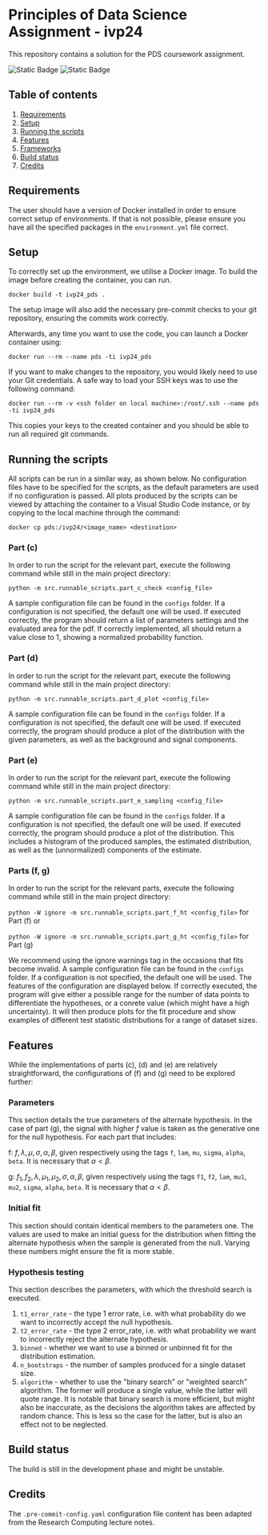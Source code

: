 # Principles of Data Science Assignment - ivp24

This repository contains a solution for the PDS coursework assignment.

![Static Badge](https://img.shields.io/badge/build-stable-green) ![Static Badge](https://img.shields.io/badge/logo-gitlab-blue?logo=gitlab)

## Table of contents
1. [Requirements](#requirements)
2. [Setup](#setup)
3. [Running the scripts](#running-the-scripts)
4. [Features](#features)
5. [Frameworks](#frameworks)
6. [Build status](#build-status)
7. [Credits](#credits)

## Requirements

The user should have a version of Docker installed in order to ensure correct setup of environments. If that is not possible, please ensure you have all the specified packages in the `environment.yml` file correct.

## Setup


To correctly set up the environment, we utilise a Docker image. To build the image before creating the container, you can run.

```docker build -t ivp24_pds .```

The setup image will also add the necessary pre-commit checks to your git repository, ensuring the commits work correctly.

Afterwards, any time you want to use the code, you can launch a Docker container using:

```docker run --rm --name pds -ti ivp24_pds```

If you want to make changes to the repository, you would likely need to use your Git credentials. A safe way to load your SSH keys was to use the following command:

```docker run --rm -v <ssh folder on local machine>:/root/.ssh --name pds -ti ivp24_pds```

This copies your keys to the created container and you should be able to run all required git commands.

## Running the scripts
All scripts can be run in a similar way, as shown below. No configuration files have to be specified for the scripts, as the default parameters are used if no configuration is passed. All plots produced by the scripts can be viewed by attaching the container to a Visual Studio Code instance, or by copying to the local machine through the command:

```docker cp pds:/ivp24/<image_name> <destination>```


### Part (c)

In order to run the script for the relevant part, execute the following command while still in the main project directory:

```python -m src.runnable_scripts.part_c_check <config_file>```

A sample configuration file can be found in the `configs` folder. If a configuration is not specified, the default one will be used. If executed correctly, the program should return a list of parameters settings and the evaluated area for the pdf. If correctly implemented, all should return a value close to 1, showing a normalized probability function.

### Part (d)
In order to run the script for the relevant part, execute the following command while still in the main project directory:

```python -m src.runnable_scripts.part_d_plot <config_file>```

A sample configuration file can be found in the `configs` folder. If a configuration is not specified, the default one will be used. If executed correctly, the program should produce a plot of the distribution with the given parameters, as well as the background and signal components.

### Part (e)
In order to run the script for the relevant part, execute the following command while still in the main project directory:

```python -m src.runnable_scripts.part_e_sampling <config_file>```

A sample configuration file can be found in the `configs` folder. If a configuration is not specified, the default one will be used. If executed correctly, the program should produce a plot of the distribution. This includes a histogram of the produced samples, the estimated distribution,
as well as the (unnormalized) components of the estimate.

### Parts (f, g)
In order to run the script for the relevant parts, execute the following command while still in the main project directory:

```python -W ignore -m src.runnable_scripts.part_f_ht <config_file>``` for Part (f) or

```python -W ignore -m src.runnable_scripts.part_g_ht <config_file>``` for Part (g)

We recommend using the ignore warnings tag in the occasions that fits become invalid. A sample configuration file can be found in the `configs` folder. If a configuration is not specified, the default one will be used. The features of the configuration are displayed below. If correctly executed, the program will give either a possible range for the number of data points to differentiate the hypotheses, or a conrete value (which might have a high uncertainty). It will then produce plots for the fit procedure and show examples of different test statistic distributions for a range of dataset sizes.
## Features
While the implementations of parts (c), (d) and (e) are relatively straightforward, the configurations of (f) and (g) need to be explored further:
### Parameters
This section details the true parameters of the alternate hypothesis. In the case of part (g), the signal with higher $f$ value is taken as the generative one for the null hypothesis.
For each part that includes:

f: $f, \lambda, \mu, \sigma, \alpha, \beta$, given respectively using the tags `f`, `lam`, `mu`, `sigma`, `alpha`, `beta`. It is necessary that $\alpha < \beta$.

g: $f_1, f_2, \lambda, \mu_1, \mu_2, \sigma, \alpha, \beta$, given respectively using the tags `f1`, `f2`, `lam`, `mu1`, `mu2`, `sigma`, `alpha`, `beta`. It is necessary that $\alpha < \beta$.
### Initial fit
This section should contain identical members to the parameters one. The values are used to make an initial guess for the distribution when fitting the alternate hypothesis when the sample is generated from the null. Varying these numbers might ensure the fit is more stable.
### Hypothesis testing
This section describes the parameters, with which the threshold search is executed.
1. `t1_error_rate` - the type 1 error rate, i.e. with what probability do we want to incorrectly accept the null hypothesis.
2. `t2_error_rate` - the type 2 error_rate, i.e. with what probability we want to incorrectly reject the alternate hypothesis.
3. `binned` - whether we want to use a binned or unbinned fit for the distribution estimation.
4. `n_bootstraps` - the number of samples produced for a single dataset size.
5. `algorithm` - whether to use the "binary search" or "weighted search" algorithm. The former will produce a single value, while the latter will quote range. It is notable that binary search is more efficient, but might also be inaccurate, as the decisions the algorithm takes are affected by random chance. This is less so the case for the latter, but is also an effect not to be neglected.

## Build status
The build is still in the development phase and might be unstable.

## Credits

The `.pre-commit-config.yaml` configuration file content has been adapted from the Research Computing lecture notes.
